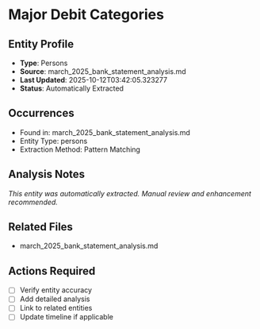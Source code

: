 # Major Debit Categories

## Entity Profile
- **Type**: Persons
- **Source**: march_2025_bank_statement_analysis.md
- **Last Updated**: 2025-10-12T03:42:05.323277
- **Status**: Automatically Extracted

## Occurrences
- Found in: march_2025_bank_statement_analysis.md
- Entity Type: persons
- Extraction Method: Pattern Matching

## Analysis Notes
*This entity was automatically extracted. Manual review and enhancement recommended.*

## Related Files
- march_2025_bank_statement_analysis.md

## Actions Required
- [ ] Verify entity accuracy
- [ ] Add detailed analysis
- [ ] Link to related entities
- [ ] Update timeline if applicable
